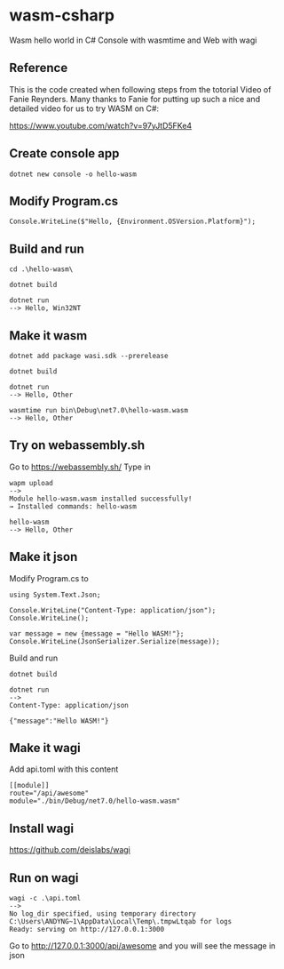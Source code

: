 # wasm-csharp
Wasm hello world in C# Console with wasmtime and Web with wagi

## Reference

This is the code created when following steps from the totorial Video of Fanie Reynders. Many thanks to Fanie for putting up such a nice and detailed video for us to try WASM on C#:

https://www.youtube.com/watch?v=97yJtD5FKe4

## Create console app
```
dotnet new console -o hello-wasm
```

## Modify Program.cs
```
Console.WriteLine($"Hello, {Environment.OSVersion.Platform}");
```

## Build and run
```
cd .\hello-wasm\

dotnet build

dotnet run
--> Hello, Win32NT
```

## Make it wasm
```
dotnet add package wasi.sdk --prerelease

dotnet build

dotnet run
--> Hello, Other

wasmtime run bin\Debug\net7.0\hello-wasm.wasm
--> Hello, Other
```

## Try on webassembly.sh
Go to https://webassembly.sh/
Type in
```
wapm upload
-->
Module hello-wasm.wasm installed successfully!
→ Installed commands: hello-wasm

hello-wasm
--> Hello, Other
```

## Make it json
Modify Program.cs to
```
using System.Text.Json;

Console.WriteLine("Content-Type: application/json");
Console.WriteLine();

var message = new {message = "Hello WASM!"};
Console.WriteLine(JsonSerializer.Serialize(message));
```

Build and run
```
dotnet build

dotnet run
-->
Content-Type: application/json

{"message":"Hello WASM!"}
```

## Make it wagi
Add api.toml with this content
```
[[module]]
route="/api/awesome"
module="./bin/Debug/net7.0/hello-wasm.wasm"
```

## Install wagi
https://github.com/deislabs/wagi

## Run on wagi
```
wagi -c .\api.toml
--> 
No log_dir specified, using temporary directory C:\Users\ANDYNG~1\AppData\Local\Temp\.tmpwLtqab for logs
Ready: serving on http://127.0.0.1:3000
```
Go to http://127.0.0.1:3000/api/awesome and you will see the message in json